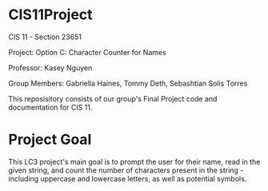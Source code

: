 # CIS11Project

CIS 11 - Section 23651

Project: Option C: Character Counter for Names

Professor: Kasey Nguyen 

Group Members: Gabriella Haines, Tommy Deth, Sebashtian Solis Torres

This reposisitory consists of our group's Final Project code and documentation for CIS 11.  

# Project Goal 
This LC3 project's main goal is to prompt the user for their name, read in the given string, and count the number of characters present in the string - including uppercase and lowercase letters, as well as potential symbols. 


